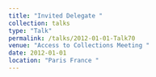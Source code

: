 ```yaml
---
title: "Invited Delegate "
collection: talks
type: "Talk"
permalink: /talks/2012-01-01-Talk70
venue: "Access to Collections Meeting "
date: 2012-01-01
location: "Paris France "
---
```

